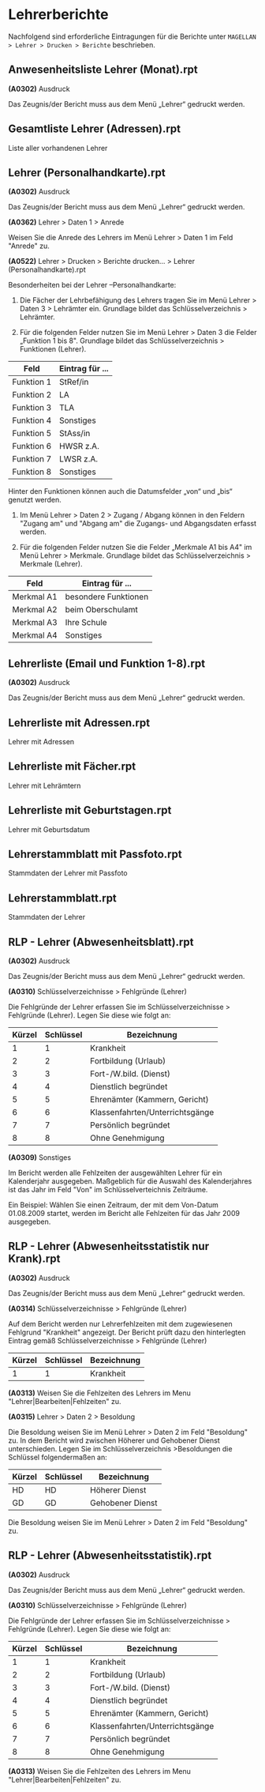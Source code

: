 # Lehrerberichte

Nachfolgend sind erforderliche Eintragungen für die Berichte unter `MAGELLAN > Lehrer > Drucken > Berichte` beschrieben.

## Anwesenheitsliste Lehrer (Monat).rpt

**(A0302)** Ausdruck

Das Zeugnis/der Bericht muss aus dem Menü „Lehrer“ gedruckt werden.

## Gesamtliste Lehrer (Adressen).rpt

Liste aller vorhandenen Lehrer

## Lehrer (Personalhandkarte).rpt

**(A0302)** Ausdruck

Das Zeugnis/der Bericht muss aus dem Menü „Lehrer“ gedruckt werden.

**(A0362)** Lehrer > Daten 1 > Anrede

Weisen Sie die Anrede des Lehrers im Menü Lehrer > Daten 1 im Feld "Anrede" zu.

**(A0522)** Lehrer > Drucken > Berichte drucken... > Lehrer (Personalhandkarte).rpt

Besonderheiten bei der Lehrer –Personalhandkarte:

1) Die Fächer der Lehrbefähigung des Lehrers tragen Sie im Menü Lehrer > Daten 3 > Lehrämter ein.  Grundlage bildet das Schlüsselverzeichnis > Lehrämter.

2) Für die folgenden Felder nutzen Sie im Menü Lehrer > Daten 3 die Felder „Funktion 1 bis 8". Grundlage bildet das Schlüsselverzeichnis > Funktionen (Lehrer).

Feld | Eintrag für ...
--|--
Funktion 1 | StRef/in
Funktion 2 | LA
Funktion 3 | TLA
Funktion 4 | Sonstiges
Funktion 5 | StAss/in
Funktion 6 | HWSR z.A.
Funktion 7 | LWSR z.A.
Funktion 8 | Sonstiges

Hinter den Funktionen können auch die Datumsfelder „von“ und „bis“ genutzt werden.

1) Im Menü Lehrer > Daten 2 > Zugang / Abgang können in den Feldern "Zugang am" und "Abgang am" die Zugangs- und Abgangsdaten erfasst werden.

2) Für die folgenden Felder nutzen Sie die Felder „Merkmale A1 bis A4"  im Menü Lehrer > Merkmale. Grundlage bildet das Schlüsselverzeichnis > Merkmale (Lehrer).

Feld | Eintrag für ...
--|--
Merkmal A1 | besondere Funktionen
Merkmal A2 | beim Oberschulamt
Merkmal A3 | Ihre Schule
Merkmal A4 | Sonstiges

## Lehrerliste (Email und Funktion 1-8).rpt

**(A0302)** Ausdruck

Das Zeugnis/der Bericht muss aus dem Menü „Lehrer“ gedruckt werden.

## Lehrerliste mit Adressen.rpt

Lehrer mit Adressen 

## Lehrerliste mit Fächer.rpt

Lehrer mit Lehrämtern 

## Lehrerliste mit Geburtstagen.rpt

Lehrer mit Geburtsdatum 

## Lehrerstammblatt mit Passfoto.rpt

Stammdaten der Lehrer mit Passfoto 

## Lehrerstammblatt.rpt

Stammdaten der Lehrer

## RLP - Lehrer (Abwesenheitsblatt).rpt

**(A0302)** Ausdruck

Das Zeugnis/der Bericht muss aus dem Menü „Lehrer“ gedruckt werden.

**(A0310)** Schlüsselverzeichnisse > Fehlgründe (Lehrer)

Die Fehlgründe der Lehrer erfassen Sie im Schlüsselverzeichnisse > Fehlgründe (Lehrer). Legen Sie diese wie folgt an:  

Kürzel | Schlüssel | Bezeichnung
--|--|--
1 | 1 | Krankheit
2 | 2 | Fortbildung (Urlaub)
3 | 3 | Fort-/W.bild. (Dienst)
4 | 4 | Dienstlich begründet
5 | 5 | Ehrenämter (Kammern, Gericht)
6 | 6 | Klassenfahrten/Unterrichtsgänge
7 | 7 | Persönlich begründet
8 | 8 | Ohne Genehmigung

**(A0309)** Sonstiges

Im Bericht werden alle Fehlzeiten der ausgewählten Lehrer für ein Kalenderjahr ausgegeben. Maßgeblich für die Auswahl des Kalenderjahres ist das Jahr im Feld "Von" im Schlüsselverteichnis Zeiträume.

Ein Beispiel: Wählen Sie einen Zeitraum, der mit dem  Von-Datum 01.08.2009 startet, werden im Bericht alle Fehlzeiten für das Jahr 2009 ausgegeben.

## RLP - Lehrer (Abwesenheitsstatistik nur Krank).rpt

**(A0302)** Ausdruck

Das Zeugnis/der Bericht muss aus dem Menü „Lehrer“ gedruckt werden.

**(A0314)** Schlüsselverzeichnisse > Fehlgründe (Lehrer)

Auf dem Bericht werden nur Lehrerfehlzeiten mit dem zugewiesenen Fehlgrund "Krankheit" angezeigt. Der Bericht prüft dazu den hinterlegten Eintrag gemäß Schlüsselverzeichnisse > Fehlgründe (Lehrer)

Kürzel | Schlüssel | Bezeichnung
--|--|--
1 | 1 | Krankheit

**(A0313)** Weisen Sie die Fehlzeiten des Lehrers im Menu "Lehrer|Bearbeiten|Fehlzeiten" zu.

**(A0315)** Lehrer > Daten 2 > Besoldung

Die Besoldung weisen Sie im Menü Lehrer > Daten 2 im Feld "Besoldung" zu.
In dem Bericht wird zwischen Höherer und Gehobener Dienst unterschieden. Legen Sie im Schlüsselverzeichnis >Besoldungen die Schlüssel folgendermaßen an:

Kürzel | Schlüssel | Bezeichnung
--|--|--
HD | HD | Höherer Dienst
GD | GD | Gehobener Dienst

Die Besoldung weisen Sie im Menü Lehrer > Daten 2 im Feld "Besoldung" zu.

## RLP - Lehrer (Abwesenheitsstatistik).rpt

**(A0302)** Ausdruck

Das Zeugnis/der Bericht muss aus dem Menü „Lehrer“ gedruckt werden.

**(A0310)** Schlüsselverzeichnisse > Fehlgründe (Lehrer)

Die Fehlgründe der Lehrer erfassen Sie im Schlüsselverzeichnisse > Fehlgründe (Lehrer). Legen Sie diese wie folgt an:  

Kürzel | Schlüssel | Bezeichnung
--|--|--
1 | 1 | Krankheit
2 | 2 | Fortbildung (Urlaub)
3 | 3 | Fort-/W.bild. (Dienst)
4 | 4 | Dienstlich begründet
5 | 5 | Ehrenämter (Kammern, Gericht)
6 | 6 | Klassenfahrten/Unterrichtsgänge
7 | 7 | Persönlich begründet
8 | 8 | Ohne Genehmigung

**(A0313)** Weisen Sie die Fehlzeiten des Lehrers im Menu "Lehrer|Bearbeiten|Fehlzeiten" zu.


